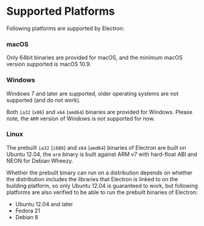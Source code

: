 # Supported Platforms

Following platforms are supported by Electron:

### macOS

Only 64bit binaries are provided for macOS, and the minimum macOS version supported is macOS 10.9.

### Windows

Windows 7 and later are supported, older operating systems are not supported (and do not work).

Both `ia32` (`x86`) and `x64` (`amd64`) binaries are provided for Windows. Please note, the `ARM` version of Windows is not supported for now.

### Linux

The prebuilt `ia32` (`i686`) and `x64` (`amd64`) binaries of Electron are built on Ubuntu 12.04, the `arm` binary is built against ARM v7 with hard-float ABI and NEON for Debian Wheezy.

Whether the prebuilt binary can run on a distribution depends on whether the distribution includes the libraries that Electron is linked to on the building platform, so only Ubuntu 12.04 is guaranteed to work, but following platforms are also verified to be able to run the prebuilt binaries of Electron:

* Ubuntu 12.04 and later
* Fedora 21
* Debian 8